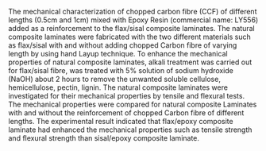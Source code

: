 The mechanical characterization of chopped carbon fibre (CCF) of different lengths (0.5cm and 1cm) mixed with Epoxy Resin 
(commercial name: LY556) added as a reinforcement to the flax/sisal composite laminates. The natural composite laminates 
were fabricated with the two different materials such as flax/sisal with and without adding chopped Carbon fibre of varying 
length by using hand Layup technique. To enhance the mechanical properties of natural composite laminates, alkali treatment 
was carried out for flax/sisal fibre, was treated with 5% solution of sodium hydroxide (NaOH) about 2 hours to remove the 
unwanted soluble cellulose, hemicellulose, pectin, lignin. The natural composite laminates were investigated for their mechanical
properties by tensile and flexural tests. The mechanical properties were compared for natural composite Laminates with and without 
the reinforcement of chopped Carbon fibre of different lengths. The experimental result indicated that flax/epoxy composite laminate
had enhanced the mechanical properties such as tensile strength and flexural strength than sisal/epoxy composite laminate.
